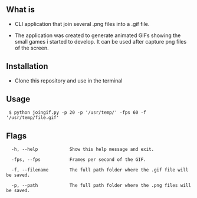 ## What is
* CLI application that join several .png files into a .gif file.

* The application was created to generate animated GIFs showing the small games i started to develop. It can be used after capture png files of the screen.

## Installation
* Clone this repository and use in the terminal

## Usage
```console
 $ python joingif.py -p 20 -p '/usr/temp/' -fps 60 -f '/usr/temp/file.gif' 
```

## Flags
```console
  -h, --help            Show this help message and exit.
  
  -fps, --fps           Frames per second of the GIF.                   

  -f, --filename        The full path folder where the .gif file will be saved.
  
  -p, --path            The full path folder where the .png files will be saved. 
                        